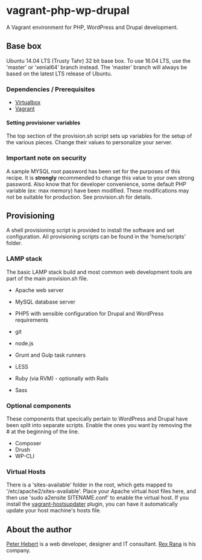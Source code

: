 vagrant-php-wp-drupal
=====================

A Vagrant environment for PHP, WordPress and Drupal development.

## Base box
Ubuntu 14.04 LTS (Trusty Tahr) 32 bit base box. To use 16.04 LTS, use the 'master' or 'xenial64' branch instead. The 'master' branch will always be based on the latest LTS release of Ubuntu.

### Dependencies / Prerequisites

* [Virtualbox](https://www.virtualbox.org/wiki/Downloads)
* [Vagrant](http://downloads.vagrantup.com/)

#### Setting provisioner variables

The top section of the provision.sh script sets up variables for the setup of the various pieces. Change their values to personalize your server.

### Important note on security

A sample MYSQL root password has been set for the purposes of this recipe. It is **strongly** recommended to change this value to your own strong password. Also know that for developer convenience, some default PHP variable (ex: max memory) have been modified. These modifications may not be suitable for production. See provision.sh for details.

## Provisioning
A shell provisioning script is provided to install the software and set configuration. All provisioning scripts can be found in the 'home/scripts' folder.

### LAMP stack
The basic LAMP stack build and most common web development tools are part of the main provision.sh file.

* Apache web server
* MySQL database server
* PHP5 with sensible configuration for Drupal and WordPress requirements

* git
* node.js
* Grunt and Gulp task runners
* LESS
* Ruby (via RVM) - optionally with Rails
* Sass

### Optional components
These components that specically pertain to WordPress and Drupal have been split into separate scripts. Enable the ones you want by removing the # at the beginning of the line.

* Composer
* Drush
* WP-CLI

### Virtual Hosts
There is a 'sites-available' folder in the root, which gets mapped to '/etc/apache2/sites-available'. Place your Apache virtual host files here, and then use 'sudo a2ensite SITENAME.conf' to enable the virtual host. If you install the   [vagrant-hostsupdater](https://github.com/cogitatio/vagrant-hostsupdater) plugin, you can have it automatically update your host machine's hosts file.

## About the author
[Peter Hebert](http://peterhebert.com/) is a web developer, designer and IT consultant. [Rex Rana](https://rexrana.ca/) is his company.
